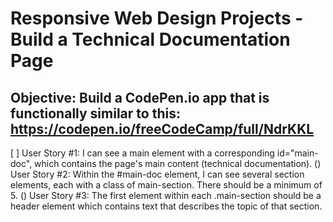 # Responsive Web Design Projects - Build a Technical Documentation Page

Objective: Build a CodePen.io app that is functionally similar to this: https://codepen.io/freeCodeCamp/full/NdrKKL
--------

[ ] User Story #1: I can see a main element with a corresponding id="main-doc", which contains the page's main content (technical documentation).
() User Story #2: Within the #main-doc element, I can see several section elements, each with a class of main-section. There should be a minimum of 5.
() User Story #3: The first element within each .main-section should be a header element which contains text that describes the topic of that section.
